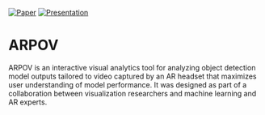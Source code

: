 [![Paper](https://img.shields.io/badge/read%20the-paper-blueviolet)](https://github.com/egm68/panoramic-mosaics/blob/main/panoMosaics_report.pdf) 
[![Presentation](https://img.shields.io/badge/watch%20the-presentation-brightgreen)](https://drive.google.com/file/d/1VoTLyiOokUvBWNDL_-HQITL-VaskR55b/view?usp=sharing)

# ARPOV
ARPOV is an interactive visual analytics tool for analyzing object detection model outputs tailored to video captured by an AR headset that maximizes user understanding of model performance. It was designed as part of a collaboration between visualization researchers and machine learning and AR experts.
